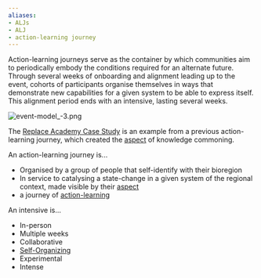 ```yaml
---
aliases: 
- ALJs
- ALJ
- action-learning journey
---
```


Action-learning journeys serve as the container by which communities aim to periodically embody the conditions required for an alternate future. Through several weeks of onboarding and alignment leading up to the event, cohorts of participants organise themselves in ways that demonstrate new capabilities for a given system to be able to express itself. This alignment period ends with an intensive, lasting several weeks.

![event-model_-3.png](/event-model_-3.png)

The [Replace Academy Case Study](/context%20&%20narrative/Replace%20Academy%20Case%20Study.md) is an example from a previous action-learning journey, which created the [aspect](aspect) of knowledge commoning.

An action-learning journey is...

- Organised by a group of people that self-identify with their bioregion 
- In service to catalysing a state-change in a given system of the regional context, made visible by their [aspect](aspect)
- a journey of [action-learning](/patterns/action-learning.md)

An intensive is...

- In-person
- Multiple weeks
- Collaborative
- [Self-Organizing](Sociocratic%20Organising)
- Experimental
- Intense
